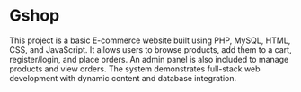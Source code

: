 # Gshop
This project is a basic E-commerce website built using PHP, MySQL, HTML, CSS, and JavaScript. It allows users to browse products, add them to a cart, register/login, and place orders. An admin panel is also included to manage products and view orders. The system demonstrates full-stack web development with dynamic content and database integration.
